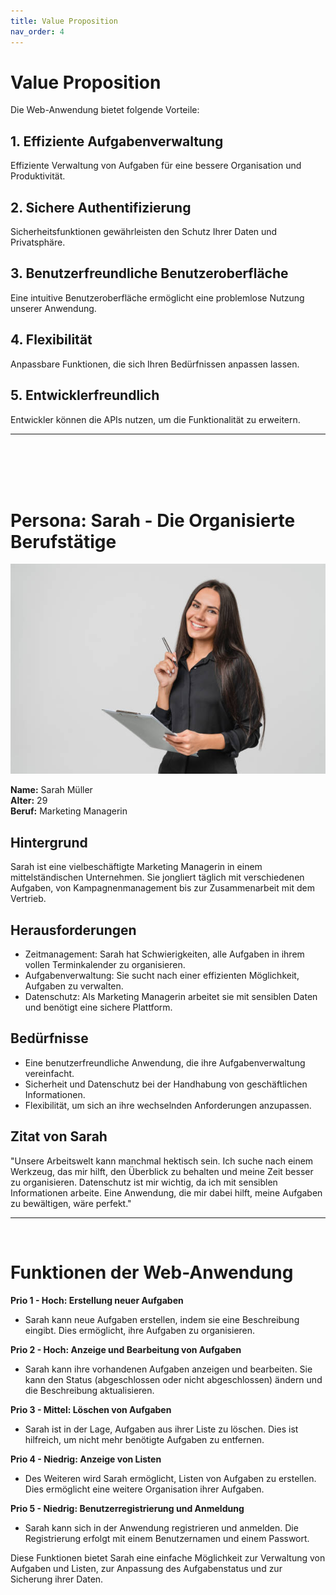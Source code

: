 ```yaml
---
title: Value Proposition
nav_order: 4
---
```


# **Value Proposition**

Die Web-Anwendung bietet folgende Vorteile:

## 1. Effiziente Aufgabenverwaltung

Effiziente Verwaltung von Aufgaben für eine bessere Organisation und Produktivität.

## 2. Sichere Authentifizierung

Sicherheitsfunktionen gewährleisten den Schutz Ihrer Daten und Privatsphäre.

## 3. Benutzerfreundliche Benutzeroberfläche

Eine intuitive Benutzeroberfläche ermöglicht eine problemlose Nutzung unserer Anwendung.

## 4. Flexibilität

Anpassbare Funktionen, die sich Ihren Bedürfnissen anpassen lassen.

## 5. Entwicklerfreundlich

Entwickler können die APIs nutzen, um die Funktionalität zu erweitern.

---
<br>
<br>
<br>
<br>


# **Persona: Sarah - Die Organisierte Berufstätige**

![Sarah](/docs/images/sarahstockpersona.jpg)

**Name:** Sarah Müller  
**Alter:** 29   
**Beruf:** Marketing Managerin

## Hintergrund

Sarah ist eine vielbeschäftigte Marketing Managerin in einem mittelständischen Unternehmen. Sie jongliert täglich mit verschiedenen Aufgaben, von Kampagnenmanagement bis zur Zusammenarbeit mit dem Vertrieb. 

## Herausforderungen

- Zeitmanagement: Sarah hat Schwierigkeiten, alle Aufgaben in ihrem vollen Terminkalender zu organisieren.
- Aufgabenverwaltung: Sie sucht nach einer effizienten Möglichkeit, Aufgaben zu verwalten.
- Datenschutz: Als Marketing Managerin arbeitet sie mit sensiblen Daten und benötigt eine sichere Plattform.

## Bedürfnisse

- Eine benutzerfreundliche Anwendung, die ihre Aufgabenverwaltung vereinfacht.
- Sicherheit und Datenschutz bei der Handhabung von geschäftlichen Informationen.
- Flexibilität, um sich an ihre wechselnden Anforderungen anzupassen.

## Zitat von Sarah

"Unsere Arbeitswelt kann manchmal hektisch sein. Ich suche nach einem Werkzeug, das mir hilft, den Überblick zu behalten und meine Zeit besser zu organisieren. Datenschutz ist mir wichtig, da ich mit sensiblen Informationen arbeite. Eine Anwendung, die mir dabei hilft, meine Aufgaben zu bewältigen, wäre perfekt."

---
<br>

# Funktionen der Web-Anwendung

**Prio 1 - Hoch: Erstellung neuer Aufgaben**
   - Sarah kann neue Aufgaben erstellen, indem sie eine Beschreibung eingibt. Dies ermöglicht, ihre Aufgaben zu organisieren.

**Prio 2 - Hoch: Anzeige und Bearbeitung von Aufgaben**
   - Sarah kann ihre vorhandenen Aufgaben anzeigen und bearbeiten. Sie kann den Status (abgeschlossen oder nicht abgeschlossen) ändern und die Beschreibung aktualisieren.

**Prio 3 - Mittel: Löschen von Aufgaben**
   - Sarah ist in der Lage, Aufgaben aus ihrer Liste zu löschen. Dies ist hilfreich, um nicht mehr benötigte Aufgaben zu entfernen.

**Prio 4 - Niedrig: Anzeige von Listen**
   - Des Weiteren wird Sarah ermöglicht, Listen von Aufgaben zu erstellen. Dies ermöglicht eine weitere Organisation ihrer Aufgaben.

**Prio 5 - Niedrig: Benutzerregistrierung und Anmeldung**
   - Sarah kann sich in der Anwendung registrieren und anmelden. Die Registrierung erfolgt mit einem Benutzernamen und einem Passwort.

Diese Funktionen bietet Sarah eine einfache Möglichkeit zur Verwaltung von Aufgaben und Listen, zur Anpassung des Aufgabenstatus und zur Sicherung ihrer Daten.
